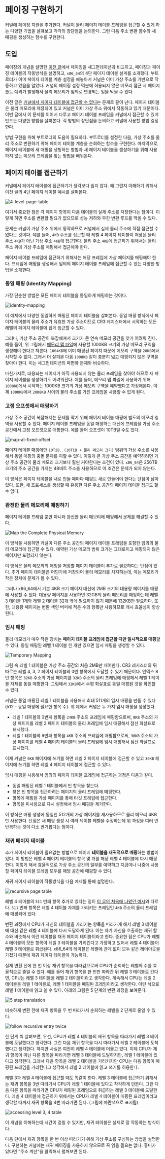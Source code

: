 # 페이징 구현하기

커널에 페이징 지원을 추가한다. 커널이 물리 페이지 테이블 프레임을 접근할 수 있게 하는 다양한 기법을 살펴보고 각각의 장단점을 논의한다. 그런 다음 주소 변환 함수와 새 매핑을 생성하는 함수를 구현한다.

## 도입

페이징의 개념을 설명한 [이전 글](https://yongj.in/rust%20os/rust-os-intoduction-to-paging/)에서 페이징을 세그먼테이션과 비교하고, 페이징과 페이징 테이블의 작동방식을 설명하고, `x86_64`의 4단 페이지 테이블 설계를 소개했다. 부트로더가 이미 페이지 테이블 계층 설정을 해놓아서 커널은 이미 가상 주소를 기반으로 작동하고 있음을 알았다. 커널의 페이징 설정 덕분에 허용되지 않은 메모리 접근 시 페이지 폴트 예외가 발생해서 물리 메모리가 임의로 변경되는 일을 막을 수 있다.

이전 글은 [커널에서 페이지 테이블에 접근할 수 없다](https://yongj.in/rust%20os/rust-os-intoduction-to-paging/#%ED%8E%98%EC%9D%B4%EC%A7%80-%ED%85%8C%EC%9D%B4%EB%B8%94-%EC%A0%91%EA%B7%BC%ED%95%98%EA%B8%B0)는 문제로 끝이 난다. 페이지 테이블은 물리 메모리에 저장되어 있고 커널은 이미 가상 주소 위에서 작동하고 있기 때문이다. 이번 글에서 이 문제를 이어서 다루고 페이지 테이블 프레임을 커널에서 접근할 수 있게 만드는 다양한 방법을 살펴본다. 각 방법의 장단점을 논의하고 커널에 사용할 방법 결정한다.

방법 구현을 위해 부트로더의 도움이 필요하다. 부트로더를 설정한 다음, 가상 주소를 물리 주소로 변환하기 위해 페이지 테이블 계층을 순회하는 함수를 구현한다. 마지막으로, 페이지 테이블에 새 매핑을 생헝하는 방법과 새 페이지 테이블을 생성하기을 위해 사용하지 않는 메모리 프레임을 찾는 방법을 배워본다.

## 페이지 테이블 접근하기

커널에서 페이지 테이블에 접근하기가 생각보다 쉽지 않다. 왜 그런지 이해하기 위해서 이전 글의 4단 페이지 테이블 예시를 살펴본다.

![4-level-page-table](https://os.phil-opp.com/paging-introduction/x86_64-page-table-translation.svg)

여기서 중요한 점은 각 페이지 항목이 다음 테이블의 실제 주소를 저장한다는 점이다. 이렇게 하면 주소를 변환할 필요가 없으므로 성능 저하와 무한 변환 루프를 막을 수 있다.

문제는 커널이 가상 주소 위에서 동작하므로 커널에서 실제 물리 주소에 직접 접근할 수 없다는 것이다. 예를 들어, `4KB` 주소를 접근할 때 레벨 4 페이지 테이블이 저장된 물리 주소 `4KB`가 아닌 가상 주소 `4KB`에 접근한다. 물리 주소 `4KB`에 접근하기 위해서는 물리 주소 위에 가상 주소를 매핑해서 접근해야 한다.

페이지 테이블 프레임에 접근하기 위해서는 해당 프레임에 가상 페이지를 매핑해야 한다. 프레임에 매핑을 생성해서 임의의 페이지 테이블 프레임에 접근할 수 있는 다양한 방법을 소개한다.

### 동일 매핑 (Identity Mapping)

가장 단순한 방법은 모든 페이지 테이블을 동일하게 매핑하는 것이다.

![identity-mapping](https://os.phil-opp.com/paging-implementation/identity-mapped-page-tables.svg)

이 예제에서 다양한 동일하게 매핑된 페이지 테이블을 살펴본다. 동일 매핑 방식에서 페이지 테이블의 물리 주소가 유효한 가상 주소이므로 CR3 레지스터에서 시작하는 모든 레벨의 페이지 테이블에 쉽게 접근할 수 있다.

그러나, 가상 주소 공간이 복잡해져서 크기가 큰 연속 메모리 공간을 찾기 어려워 진다. 예를 들어, 위 그림에서 [메모리 맵 파일](https://ko.wikipedia.org/wiki/%EB%A9%94%EB%AA%A8%EB%A6%AC_%EB%A7%B5_%ED%8C%8C%EC%9D%BC)에 사용할 1000KB 크기의 가상 메모리 구역을 생성해야 한다고 쳐본다. `1004KB`에 이미 매핑된 페이지 때문에 메모리 구역을 `28KB`에서 시작할 수 없다. 그래서 더 살펴본 다음 `1008KB` 같이 충분히 넓고 매핑되지 않은 구역을 찾아야 한다. 이는 세그먼테이션의 파편화 문제와 비슷하다.

마찬가지로, 대응되는 페이지가 아직 사용되지 않는 물리 프레임을 찾아야 하므로 새 페이지 테이블을 생성하기도 어려워진다. 예를 들어, 메모리 맵 파일에 사용하기 위해 `1008KB`에서 시작하는 1000KB 크기의 가상 메모리 구역을 예약했다고 가정해본다. 이제 `1000KB`에서 `2008KB` 사이의 물리 주소를 가진 프레임을 사용할 수 없게 된다.

### 고정 오프셋에서 매핑하기

가상 주소 공간이 복잡해지는 문제를 막기 위해 페이지 테이블 매핑에 별도의 메모리 영역을 사용할 수 있다. 페이지 테이블 프레임을 동일 매핑하는 대신에 프레임을 가상 주소 공간에서 고정 오프셋으로 매핑한다. 예를 들어 오프셋이 10TB일 수도 있다.

![map-at-fixed-offset](https://os.phil-opp.com/paging-implementation/page-tables-mapped-at-offset.svg)

페이지 테이블 매핑에만 `10TiB..(10TiB + 물리 메모리 크기)` 범위의 가상 주소를 사용해서 동일 매핑의 충돌 문제를 피할 수 있다. 이렇게 큰 가상 주소 공간을 예약하려면 가상 주소 공간이 물리 메모리 크기보다 훨씬 커야한다는 조건이 있다. `x86_64`은 256TB 크기의 주소 공간을 가지는 48비트 주소를 사용하므로 이 조건은 문제가 되지 않는다.

이 방식은 페이지 테이블을 새로 만들 때마다 매핑도 새로 만들어야 한다는 단점이 남아있다. 또한, 새 프로세스를 생성할 때 유용한 다른 주소 공간의 페이지 테이블 접근도 할 수 없다.

### 완전한 물리 메모리에 매핑하기

페이지 테이블 프레임 뿐만 아니라 완전한 물리 메모리에 매핑해서 문제를 해결할 수 있다.

![Map the Complete Physical Memory](https://os.phil-opp.com/paging-implementation/map-complete-physical-memory.svg)

이 방식을 사용하면 커널이 다른 주소 공간의 페이지 테이블 프레임을 포함한 임의의 물리 메모리에 접근할 수 있다. 예약된 가상 메모리 범위 크기는 그대로이고 매핑되지 않은 페이지만 포함되지 않는다.

이 방식은 물리 메모리의 매핑을 저장할 페이지 테이블이 추가로 필요하다는 단점이 있다. 추가 페이지 테이블은 어딘가에 저장되어 물리 메모리를 차지하는데, 이는 메모리가 작은 장치에 문제가 될 수 있다.

그러나 x86_64에서 기본 4KB 크기 페이지 대신에 2MB 크기의 대용량 페이지를 매핑에 사용할 수 있다. 대용량 페이지를 사용하면 32GB의 물리 메모리를 매핑하는데 레벨 3 테이블 1개와 레벨 2 테이블 32개 밖에 필요하지 않기 때문에 132KB만 필요하다. 또한, 대용량 페이지는 변환 색인 버퍼에 적은 수의 항목만 사용하므로 캐시 효율성이 향상된다.

### 임시 매핑

물리 메모리가 매우 작은 장치는 **페이지 테이블 프레임에 접근할 때만 일시적으로 매핑**할 수 있다. 동일 매핑된 레벨 1 테이블 한 개만 있으면 임시 매핑을 생성할 수 있다.

![Temporary Mapping](https://os.phil-opp.com/paging-implementation/temporarily-mapped-page-tables.svg)

그림 속 레벨 1 테이블은 가상 주소 공간의 처음 2MB만 제어한다. CR3 레지스터와 뒤따르는 레벨 4, 3, 2 페이지 테이블의 0번 항목에서 도달할 수 있기 때문이다. 인덱스 8번 항목은 `32KB` 주소의 가상 페이지를 `32KB` 주소의 물리 프레임에 매핑해서 레벨 1 테이블 자체를 동일 매핑한다. 그림에서 `32KB`에서 수평 화살표로 동일 매핑된 것을 확인할 수 있다.

커널은 동일 매핑된 레벨 1 테이블을 사용해서 최대 511개의 임시 매핑을 만들 수 있다 (512 - 동일 매핑에 필요한 항목 수). 위 예에서 커널은 두 가지 임시 매핑을 생성했다.

- 레벨 1 테이블의 0번째 항목을 `24KB` 주소의 프레임에 매핑함으로써, `0KB` 주소의 가상 페이지를 레벨 2 페이지 테이블의 물리 프레임에 임시 매핑해서 점선 화살표로 표시했다.
- 레벨 1 테이블의 9번째 항목을 `4KB` 주소의 프레임에 매핑함으로써, `36KB` 주소의 가상 페이지를 레벨 4 페이지 테이블의 물리 프레임에 임시 매핑해서 점선 화살표로 표시했다.

이제 커널은 `0KB` 페이지에 쓰기를 하면 레벨 2 페이지 테이블에 접근할 수 있고 `36KB` 페이지에 쓰기를 하면 레벨 4 페이지 테이블에 접근할 수 있다.

임시 매핑을 사용해서 임의의 페이지 테이블 프레임에 접근하는 과정은 다음과 같다.

- 동일 매핑된 레벨 1 테이블에서 빈 항목을 찾는다.
- 찾은 빈 항목을 접근하려는 페이지의 물리 프레임에 매핑한다.
- 항목에 매핑된 가상 페이지를 통해 타깃 프레임에 접근한다.
- 항목을 미사용으로 다시 설정해서 임시 매핑을 제거한다.

이 방식은 매핑 생성에 동일한 512개의 가상 페이지를 재사용하므로 물리 메모리 4KB만 사용한다. 단점은 새 매핑 생성 시 여러 테이블 레벨을 수정하는데 위 과정을 여러 번 반복하는 것이 다소 번거롭다는 점이다.

### 재귀 페이지 테이블

추가 페이지 테이블이 필요없는 방법으로 페이지 **테이블을 재귀적으로 매핑**하는 방법이 있다. 이 방법은 레벨 4 페이지 테이블의 항목 몇 개를 해당 레벨 4 테이블에 다시 매핑한다. 이렇게 해서 효율적으로 가상 주소 공간의 일부를 예약하고 지금이나 나중에 사용할 페이지 테이블 프레임 모두를 해당 공간에 매핑할 수 있다.

재귀 페이지 테이블이 작동방식을 다음 예제를 통해 설명한다.

![recursive page table](https://os.phil-opp.com/paging-implementation/recursive-page-table.png)

레벨 4 테이블의 `511` 번째 항목 추가로 있다는 점이 [이 글의 처음에 나왔던 예시](#)와 다르다. `511` 번째 항목은 레벨 4 테이블 자체를 가리키는 프레임인 `4KB` 주소의 물리 프레임에 매핑되어 있다.

변환 과정에서 CPU가 자신의 테이블을 가리키는 항목을 따라가게 해서 레벨 3 테이블에 대신 같은 레벨 4 테이블에 다시 도달하게 된다. 이는 자기 자신을 호출하는 재귀 함수와 비슷해서 이런 테이블을 재귀 페이지 테이블이라고 한다. 중요한 점은 CPU가 레벨 4 테이블의 모든 항목이 레벨 3 테이블을 가리킨다고 가정하고 있어서 레벨 4 테이블이 레벨 3 테이블로 취급된다. x86_64의 테이블은 레벨에 관계 없이 모두 같은 레이아웃을 가졌기 때문에 재귀 페이지 테이블이 가능하다.

실제 변환 전에 한 번 이상 재귀 항목을 따라감으로써 CPU가 순회하는 레벨의 수를 효율적으로 줄일 수 있다. 예를 들어 재귀 항목을 한 번만 따라간 뒤 레벨 3 테이블로 간다면, CPU는 레벨 3 테이블을 레벨 2 테이블이라고 생각한다. 계속해서 CPU는 레벨 2 테이블을 레벨 1 테이블로, 레벨 1 테이블을 매핑된 프레임이라고 생각한다. 이런 식으로 레벨 1 테이블에 읽고 쓸 수 있다. 아래의 그림은 5 단계의 변환 과정을 보여준다.

![5 step translation](https://os.phil-opp.com/paging-implementation/recursive-page-table-access-level-1.png)

비슷하게 변환 전에 재귀 항목을 두 번 따라가서 순회하는 레벨을 2 단계로 줄일 수 있다.

![follow recursive entry twice](https://os.phil-opp.com/paging-implementation/recursive-page-table-access-level-2.png)

한 단계 씩 살펴보면, 우선, CPU가 레벨 4 테이블의 재귀 항목을 따라가서 레벨 3 테이블에 도달했다고 생각한다. 그런 다음 재귀 항목을 다시 따라가서 레벨 2 테이블에 도착했다고 생각한다. 하지만 사실은 여전히 레벨 4 테이블에 머물고 있다. 이제 CPU가 재귀 항목이 아닌 다른 항목을 따라가면 레벨 3 테이블에 도달하지만, 레벨 1 테이블에 있다고 생각한다. 그래서 다음 항목을 레벨 2 테이블을 가리키지만 CPU는 다음 항목이 매핑된 프레임을 가리킨다고 생각해서 레벨 2 테이블에 읽고 쓰기를 허용한다.

레벨 3과 레벨 4 테이블에 접근할 때도 똑같이 한다. 레벨 3 테이블에 접근하기 위해서는 재귀 항목을 3번 따라가서 CPU가 레벨 1 테이블에 있다고 착각하게 만든다. 그런 다음 다른 항목을 따라가면 CPU가 매핑된 프레임으로 취급하는 레벨 3 테이블에 도달한다. 레벨 4 테이블에 접근하기 위해서는 CPU가 레벨 4 테이블이 매핑된 프레임이라고 생각할 때까지 재귀 항목을 4번 따라가면 된다. (그림에 파란색으로 표시됨)

![accessing level 3, 4 table](https://os.phil-opp.com/paging-implementation/recursive-page-table-access-level-3.png)

이 개념을 이해하는데 시간이 걸릴 수 있지만, 재귀 테이블은 실제로 잘 작동하는 방식이다.

다음 단에서 재귀 항목을 한 번 이상 따라가기 위해 가상 주소를 구성하는 방법을 설명한다. 구현하는 커널에는 재귀 페이징을 사용하지 않으므로 꼭 읽을 필요는 없다. 흥미가 있다면 "주소 계산"을 클릭해서 펼쳐보면 된다.